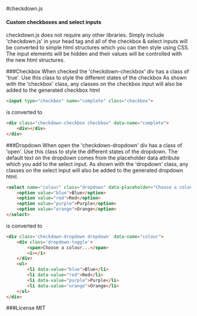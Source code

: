 #checkdown.js
#### Custom checkboxes and select inputs

checkdown.js does not require any other libraries. Simply include 'checkdown.js' in your head tag and all of the checkbox & select  inputs will be converted to simple html structures which you can then style using CSS. The input elements will be hidden and their values will be controlled with the new html structures.


###Checkbox
When checked the 'checkdown-checkbox' div has a class of 'true'. Use this class to style the different states of the checkbox
As shown with the 'checkbox' class, any classes on the checkbox input will also be added to the generated checkbox html

```html
<input type="checkbox" name="complete" class="checkbox">
```
is converted to
```html
<div class="checkdown-checkbox checkbox" data-name="complete">
	<div></div>
</div>
```

###Dropdown
When open the 'checkdown-dropdown' div has a class of 'open'. Use this class to style the different states of the dropdown.
The default text on the dropdown comes from the placeholder data attribute which you add to the select input.
As shown with the 'dropdown' class, any classes on the select input will also be added to the generated dropdown html.
```html
<select name="colour" class="dropdown" data-placeholder="Choose a colour...">
	<option value="blue">Blue</option>
	<option value="red">Red</option>
	<option value="purple">Purple</option>
	<option value="orange">Orange</option>
</select>
```
is converted to
```html
<div class='checkdown-dropdown dropdown' data-name="colour">
	<div class='dropdown-toggle'>
		<span>Choose a colour...</span>
		<i></i>
	</div>
	<ul>
		<li data-value="blue">Blue</li>
		<li data-value="red">Red</li>
		<li data-value="purple">Purple</li>
		<li data-value="orange">Orange</li>
	</ul>
</div>
```

###License
MIT
